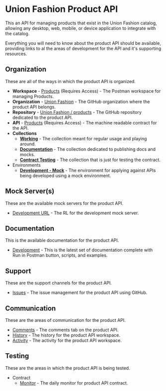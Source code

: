 # Union Fashion Product API
This an API for managing products that exist in the Union Fashion catalog, allowing any desktop, web, mobile, or device application to integrate with the catalog.

Everything you will need to know about the product API should be available, providing links to al the areas of development for the API and it's supporting resources.

## Organization
These are all of the ways in which the product API is organized.

- **Workspace** - [Products](https://union-fashion.postman.co/workspaces/2990215b-b3e0-4431-b2ca-80cf01274a25/apis) (Requires Access) - The Postman workspace for managing Products.
- **Organization** - [Union Fashion](https://github.com/union-fashion) - The GitHub organization where the product API belongs.
- **Repository** - [Union Fashion / products](https://github.com/union-fashion/products) - The GitHub repository dedicated to the product API.
- **API** - [Products](https://union-fashion.postman.co/apis/b06cd7bd-51a8-40df-a036-d5cec42700c6?version=e9d51adf-9738-4e58-9c76-b0d11c196d1d) (Requires Access) - The machine readable contract for the API.
- **Collections**
    - [**Working**](https://union-fashion.postman.co/collections/10394726-5d172ec2-d989-4f99-beb1-8ad17294af21) - The collection meant for regular usage and playing around.
    - [**Documentation**](https://union-fashion.postman.co/collections/10394726-d45351d9-a093-4a70-9ba1-e28a4c8fb587) - The collection dedicated to publishing docs and mocks.
    - [**Contract Testing**](https://union-fashion.postman.co/collections/10394726-987d1a4c-cd19-42bf-8736-786a64a09e1f) - The collection that is just for testing the contract.
- Environments
    - [**Development - Mock**](https://union-fashion.postman.co/environments/10394726-c10b73a0-e2d0-4de7-86b7-5d63e6cb6e40?workspace=2990215b-b3e0-4431-b2ca-80cf01274a25) - The environment for applying against APIs being developed using a mock environment.

## Mock Server(s)
These are the available mock servers for the product API.

- [Development URL](https://f7785723-c31c-4944-baf1-08c58f186515.mock.pstmn.io) - The RL for the development mock server.

## Documentation
This is the available documentation for the product API.

- [Development](https://documenter.getpostman.com/view/10394726/SzS2xojt?version=latest) - This is the latest set of documentation complete with Run in Postman button, scripts, and examples.

## Support
These are the support channels for the product API.

- [Issues](https://github.com/union-fashion/products/issues) - The issue management for the product API using GitHub.

## Communication
These are the areas of communication for the product API.

- [Comments](https://union-fashion.postman.co/apis/b06cd7bd-51a8-40df-a036-d5cec42700c6?version=e9d51adf-9738-4e58-9c76-b0d11c196d1d) - The comments tab on the product API.
- [History](https://union-fashion.postman.co/workspaces/2990215b-b3e0-4431-b2ca-80cf01274a25/history) - The history for the product API workspace.
- [Activity](https://union-fashion.postman.co/workspaces/2990215b-b3e0-4431-b2ca-80cf01274a25/activity) - The activity for the product API workspace.

## Testing
These are the areas in which the product API is being tested.

- Contract
  - [Monitor](https://union-fashion.postman.co/monitors/1ea72f63-0700-4370-a289-9a749bc9dd81?result=success&result=failure&result=error&result=abort&trigger=api&trigger=schedule&trigger=webhook&workspace=2990215b-b3e0-4431-b2ca-80cf01274a25) - The daily monitor for product API contract.
